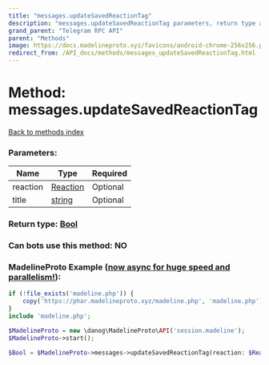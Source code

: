 ```yaml
---
title: "messages.updateSavedReactionTag"
description: "messages.updateSavedReactionTag parameters, return type and example"
grand_parent: "Telegram RPC API"
parent: "Methods"
image: https://docs.madelineproto.xyz/favicons/android-chrome-256x256.png
redirect_from: /API_docs/methods/messages_updateSavedReactionTag.html
---
```

# Method: messages.updateSavedReactionTag
[Back to methods index](index.html)



### Parameters:

| Name     |    Type       | Required |
|----------|---------------|----------|
|reaction|[Reaction](/API_docs/types/Reaction.html) | Optional|
|title|[string](/API_docs/types/string.html) | Optional|


### Return type: [Bool](/API_docs/types/Bool.html)

### Can bots use this method: **NO**


### MadelineProto Example ([now async for huge speed and parallelism!](https://docs.madelineproto.xyz/docs/ASYNC.html)):


```php
if (!file_exists('madeline.php')) {
    copy('https://phar.madelineproto.xyz/madeline.php', 'madeline.php');
}
include 'madeline.php';

$MadelineProto = new \danog\MadelineProto\API('session.madeline');
$MadelineProto->start();

$Bool = $MadelineProto->messages->updateSavedReactionTag(reaction: $Reaction, title: 'string', );
```


